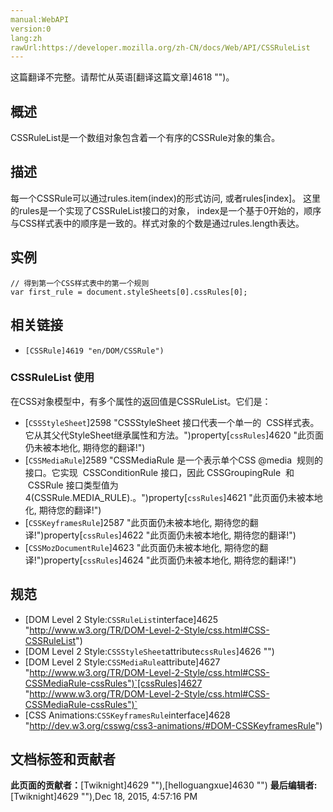 ```yaml
---
manual:WebAPI
version:0
lang:zh
rawUrl:https://developer.mozilla.org/zh-CN/docs/Web/API/CSSRuleList
---
```




这篇翻译不完整。请帮忙从英语[翻译这篇文章]4618 "")。





## 概述<a name="Summary"></a>


CSSRuleList是一个数组对象包含着一个有序的CSSRule对象的集合。


## 描述<a name="Syntax"></a>


每一个CSSRule可以通过rules.item(index)的形式访问, 或者rules[index]。 这里的rules是一个实现了CSSRuleList接口的对象， index是一个基于0开始的，顺序与CSS样式表中的顺序是一致的。样式对象的个数是通过rules.length表达。


## 实例<a name="Example"></a>

```
// 得到第一个CSS样式表中的第一个规则
var first_rule = document.styleSheets[0].cssRules[0];
```

## 相关链接<a name="Notes"></a>

* `[CSSRule]4619 "en/DOM/CSSRule")`

### CSSRuleList 使用<a name="CSSRuleList_使用"></a>


在CSS对象模型中，有多个属性的返回值是CSSRuleList。它们是：


* [`CSSStyleSheet`]2598 "CSSStyleSheet 接口代表一个单一的  CSS样式表。它从其父代StyleSheet继承属性和方法。")property[`cssRules`]4620 "此页面仍未被本地化, 期待您的翻译!")
* [`CSSMediaRule`]2589 "CSSMediaRule 是一个表示单个CSS @media  规则的接口。它实现  CSSConditionRule 接口，因此 CSSGroupingRule  和  CSSRule 接口类型值为 4(CSSRule.MEDIA_RULE).。")property[`cssRules`]4621 "此页面仍未被本地化, 期待您的翻译!")
* [`CSSKeyframesRule`]2587 "此页面仍未被本地化, 期待您的翻译!")property[`cssRules`]4622 "此页面仍未被本地化, 期待您的翻译!")
* [`CSSMozDocumentRule`]4623 "此页面仍未被本地化, 期待您的翻译!")property[`cssRules`]4624 "此页面仍未被本地化, 期待您的翻译!")

## 规范<a name="Specification"></a>

* [DOM Level 2 Style:`CSSRuleList`interface]4625 "http://www.w3.org/TR/DOM-Level-2-Style/css.html#CSS-CSSRuleList")
* [DOM Level 2 Style:`CSSStyleSheet`attribute`cssRules`]4626 "")
* [DOM Level 2 Style:`CSSMediaRule`attribute]4627 "http://www.w3.org/TR/DOM-Level-2-Style/css.html#CSS-CSSMediaRule-cssRules")`[cssRules]4627 "http://www.w3.org/TR/DOM-Level-2-Style/css.html#CSS-CSSMediaRule-cssRules")`
* [CSS Animations:`CSSKeyframesRule`interface]4628 "http://dev.w3.org/csswg/css3-animations/#DOM-CSSKeyframesRule")



## 文档标签和贡献者
**此页面的贡献者：**[Twiknight]4629 ""),[helloguangxue]4630 "")
**最后编辑者:**[Twiknight]4629 ""),<time>Dec 18, 2015, 4:57:16 PM</time>


